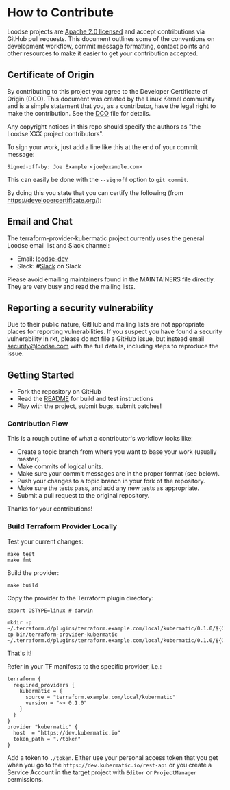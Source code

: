 # How to Contribute

Loodse projects are [Apache 2.0 licensed](LICENSE) and accept contributions via
GitHub pull requests.  This document outlines some of the conventions on
development workflow, commit message formatting, contact points and other
resources to make it easier to get your contribution accepted.

## Certificate of Origin

By contributing to this project you agree to the Developer Certificate of
Origin (DCO). This document was created by the Linux Kernel community and is a
simple statement that you, as a contributor, have the legal right to make the
contribution. See the [DCO](DCO) file for details.

Any copyright notices in this repo should specify the authors as "the Loodse XXX project contributors".

To sign your work, just add a line like this at the end of your commit message:

```
Signed-off-by: Joe Example <joe@example.com>
```

This can easily be done with the `--signoff` option to `git commit`.

By doing this you state that you can certify the following (from https://developercertificate.org/):

## Email and Chat

The terraform-provider-kubermatic project currently uses the general Loodse email list and Slack channel:
- Email: [loodse-dev](https://groups.google.com/forum/#!forum/loodse-dev)
- Slack: #[Slack](http://slack.kubermatic.io/) on Slack

Please avoid emailing maintainers found in the MAINTAINERS file directly. They
are very busy and read the mailing lists.

##  Reporting a security vulnerability

Due to their public nature, GitHub and mailing lists are not appropriate places for reporting vulnerabilities. If you suspect you have found a security vulnerability in rkt, please do not file a GitHub issue, but instead email security@loodse.com with the full details, including steps to reproduce the issue.


## Getting Started

- Fork the repository on GitHub
- Read the [README](README.md) for build and test instructions
- Play with the project, submit bugs, submit patches!

### Contribution Flow

This is a rough outline of what a contributor's workflow looks like:

- Create a topic branch from where you want to base your work (usually master).
- Make commits of logical units.
- Make sure your commit messages are in the proper format (see below).
- Push your changes to a topic branch in your fork of the repository.
- Make sure the tests pass, and add any new tests as appropriate.
- Submit a pull request to the original repository.

Thanks for your contributions!

### Build Terraform Provider Locally
Test your current changes:
```
make test
make fmt
```

Build the provider:
```
make build
```

Copy the provider to the Terraform plugin directory:
```
export OSTYPE=linux # darwin

mkdir -p ~/.terraform.d/plugins/terraform.example.com/local/kubermatic/0.1.0/${OSTYPE}_amd64
cp bin/terraform-provider-kubermatic ~/.terraform.d/plugins/terraform.example.com/local/kubermatic/0.1.0/${OSTYPE}_amd64/
```
That's it!

Refer in your TF manifests to the specific provider, i.e.:
```
terraform {
  required_providers {
    kubermatic = {
      source = "terraform.example.com/local/kubermatic"
      version = "~> 0.1.0"
    }
  }
}
provider "kubermatic" {
  host  = "https://dev.kubermatic.io"
  token_path = "./token"
}
```
Add a token to `./token`. Either use your personal access token that you get when you go to the `https://dev.kubermatic.io/rest-api` or you create a Service Account in the target project with `Editor` or `ProjectManager` permissions.
